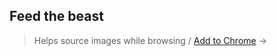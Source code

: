 ## Feed the beast
> Helps source images while browsing / [Add to Chrome](https://chrome.google.com/webstore/detail/cyclops/ebjdinhfmndmhcelhnnkcmnohnbkdkpm) &rarr;
